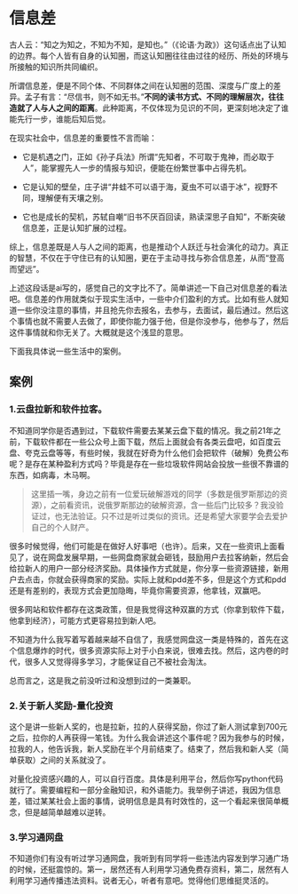 # 信息差
古人云：“知之为知之，不知为不知，是知也。”（《论语·为政》）这句话点出了认知的边界。每个人皆有自身的认知圈，而这认知圈往往由过往的经历、所处的环境与所接触的知识所共同编织。

所谓信息差，便是不同个体、不同群体之间在认知圈的范围、深度与广度上的差异。孟子有言：“尽信书，则不如无书。”**不同的读书方式、不同的理解层次，往往造就了人与人之间的距离**。此种距离，不仅体现为见识的不同，更深刻地决定了谁能先行一步，谁能后知后觉。

在现实社会中，信息差的重要性不言而喻：

* 它是机遇之门，正如《孙子兵法》所谓“先知者，不可取于鬼神，而必取于人”，能掌握先人一步的情报与知识，便能在纷繁世事中占得先机。

* 它是认知的壁垒，庄子讲“井蛙不可以语于海，夏虫不可以语于冰”，视野不同，理解便有天壤之别。

* 它也是成长的契机，苏轼自嘲“旧书不厌百回读，熟读深思子自知”，不断突破信息差，正是认知扩展的过程。

综上，信息差既是人与人之间的距离，也是推动个人跃迁与社会演化的动力。真正的智慧，不仅在于守住已有的认知圈，更在于主动寻找与弥合信息差，从而“登高而望远”。

上述这段话是ai写的，感觉自己的文字比不了。简单讲述一下自己对信息差的看法吧。信息差的作用就类似于现实生活中，一些中介们盈利的方式。比如有些人就知道一些你没注意的事情，并且抢先你去报名，去参与，去面试，最后通过。然后这个事情也就不需要人去做了，即使你能力强于他，但是你没参与，他参与了，然后这件事情就和你无关了。大概就是这个浅显的意思。

下面我具体说一些生活中的案例。

## 案例
### 1.云盘拉新和软件拉客。
不知道同学你是否遇到过，下载软件需要去某某云盘下载的情况。我之前21年之前，下载软件都在一些公众号上面下载，然后上面就会有各类云盘吧，如百度云盘、夸克云盘等等，有些时候，我就在好奇为什么他们会把软件（破解）免费公布呢？是存在某种盈利方式吗？毕竟是存在一些垃圾软件网站会投放一些很不靠谱的东西，如病毒，木马啊。

>这里插一嘴，身边之前有一位爱玩破解游戏的同学（多数是俄罗斯那边的资源），之前看资讯，说俄罗斯那边的破解资源，含一些后门比较多？我没验证过，也无法验证。只不过是听过类似的资讯。还是希望大家要学会去爱护自己的个人财产。

很多时候觉得，他们可能是在做好人好事吧（也许）。后来，又在一些资讯上面看见了，说在网盘发展早期，一些网盘商家就会砸钱，鼓励用户去拉客纳新，然后会给拉新人的用户一部分经济奖励。具体操作方式就是，你分享一些资源链接，新用户去点击，你就会获得商家的奖励。实际上就和pdd差不多，但是这个方式和pdd还是有差别的，表现方式会更加隐晦，毕竟你需要资源，他拿钱，双赢吧。

很多网站和软件都存在这类政策，但是我觉得这种双赢的方式（你拿到软件下载，他拿到经济），可能方式更容易拉到新人吧。

不知道为什么我写着写着越来越不自信了，我感觉网盘这一类是特殊的，首先在这个信息爆炸的时代，很多资源实际上对于小白来说，很难去找。然后，这内卷的时代，很多人又觉得得多学习，才能保证自己不被社会淘汰。

总而言之，这是我之前没听过和没想到过的一类兼职。

### 2.关于新人奖励-量化投资
这个是讲一些新人奖的，也是拉新，拉的人获得奖励，你过了新人测试拿到700元之后，拉你的人再获得一笔钱。为什么我会讲述这个事件呢？因为我参与的时候，拉我的人，他告诉我，新人奖励在半个月前结束了。结束了，然后我和新人奖（简单获取）之间的关系就没了。

对量化投资感兴趣的人，可以自行百度。具体是利用平台，然后你写python代码就行了。需要编程和一部分金融知识，和外语能力。我举例子讲述，我因为信息差，错过某某社会上面的事情，说明信息是具有时效性的，这一个看起来很简单概念，但是越简单越难以逆转。

### 3.学习通网盘
不知道你们有没有听过学习通网盘，我听到有同学将一些违法内容发到学习通广场的时候，还挺震惊的。第一，居然还有人利用学习通免费存资料，第二，居然有人利用学习通传播违法资料。说者无心，听者有意吧。觉得他们思维挺灵活的。


